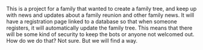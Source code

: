 This is a project for a family that wanted to create a family tree, and keep up with news and updates about a family reunion and other family news. 
It will have a registration page linked to a database so that when someone registers, it will automatically update the family tree. This means that
there will be some kind of security to keep the bots or anyone not welcomed out. How do we do that? Not sure. But we will find a way. 

